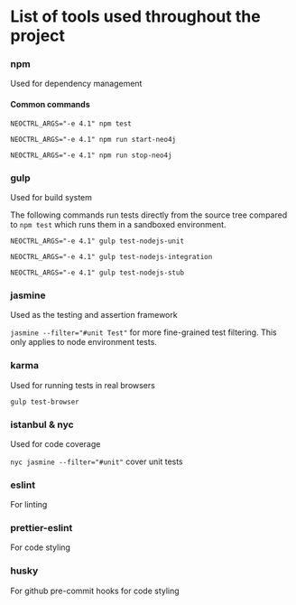 # List of tools used throughout the project

### npm

Used for dependency management

#### Common commands

`NEOCTRL_ARGS="-e 4.1" npm test`

`NEOCTRL_ARGS="-e 4.1" npm run start-neo4j`

`NEOCTRL_ARGS="-e 4.1" npm run stop-neo4j`

### gulp

Used for build system

The following commands run tests directly from the source tree compared to `npm test` which runs them in a sandboxed environment.

`NEOCTRL_ARGS="-e 4.1" gulp test-nodejs-unit`

`NEOCTRL_ARGS="-e 4.1" gulp test-nodejs-integration`

`NEOCTRL_ARGS="-e 4.1" gulp test-nodejs-stub`

### jasmine

Used as the testing and assertion framework

`jasmine --filter="#unit Test"` for more fine-grained test filtering. This only applies to node environment tests.

### karma

Used for running tests in real browsers

`gulp test-browser`

### istanbul & nyc

Used for code coverage

`nyc jasmine --filter="#unit"` cover unit tests

### eslint

For linting

### prettier-eslint

For code styling

### husky

For github pre-commit hooks for code styling
